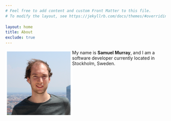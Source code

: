 ```yaml
---
# Feel free to add content and custom Front Matter to this file.
# To modify the layout, see https://jekyllrb.com/docs/themes/#overriding-theme-defaults

layout: home
title: About
exclude: true
---
```

<!-- ![portrait](assets/portrait.png "Portrait") -->
<img style="float: left; border: 5px solid white" src="assets/portrait.png" alt="portrait">

My name is **Samuel Murray**, and I am a software developer currently located in Stockholm, Sweden.
